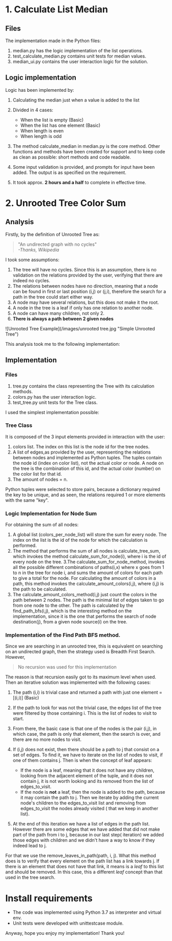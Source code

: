 # 1. Calculate List Median

## Files

The implementation made in the Python files:
1. median.py has the logic implementation of the list operations.
2. test_calculate_median.py contains unit tests for median values.
3. median_ui.py contains the user interaction logic for the solution.

## Logic implementation

Logic has been implemented by:
1. Calculating the median just when a value is added to the list
2. Divided in 4 cases:
   * When the list is empty (Basic)
   * When the list has one element (Basic)
   * When length is even
   * When length is odd
   
3. The method calculate_median in median.py is the core method. Other functions and methods have been created for support and to keep code
as clean as possible: short methods and code readable.

4. Some input validation is provided, and prompts for input  have been added. The output is as specified on the requirement.

5. It took approx. **2 hours and a half** to complete in effective time.

# 2. Unrooted Tree Color Sum


## Analysis

Firstly, by the definition of Unrooted Tree as:

>"An undirected graph with no cycles"<br>
> *-Thanks, Wikipedia*

I took some assumptions:
1. The tree will have no cycles. Since this is an assumption, there is no validation on the relations provided by the user, verifying that there are indeed no cycles.
2. The relations between nodes have no direction, meaning that a node can be found in first or last position (i,j) or (j,i), therefore the search for a path in the tree could start either way.
3. A node may have several relations, but this does not make it the root. 
4. A node in the tree is a leaf if only has one relation to another node.
5. A node can have many children, not only 2.
6. **There is always a path between 2 given nodes**

![Unrooted Tree Example](/images/unrooted tree.jpg "Simple Unrooted Tree")

This analysis took me to the following implementation:

## Implementation
### Files 
1. tree.py contains the class representing the Tree with its calculation methods.
2. colors.py has the user interaction logic.
3. test_tree.py unit tests for the Tree class.

I used the simplest implementation possible:

### Tree Class
It is composed of the 3 input elements provided in interaction with the user:
1. colors list. The index on this list is the node id for the tree nodes.
2. A list of edges,as provided by the user, representing the relations between nodes and implemented as Python tuples. The tuples contain the node id (index on color list), not the actual color or node. A node on the tree is the combination of this id, and the actual color (number) on the color list for that id.
3. The amount of nodes = n.

Python tuples were selected to store pairs, because a dictionary required the key to be unique, and as seen, the relations required 1 or more elements with the same "key".

### Logic Implementation for Node Sum

For obtaining the sum of all nodes:

1. A global list (colors_per_node_list) will store the sum for every node. The index on the list is the id of the node for which the calculation is performed.
2. The method that performs the sum of all nodes is calculate_tree_sum, which invokes the method calculate_sum_for_node(i), where i is the id of every node on the tree.
3.The calculate_sum_for_node_method, invokes all the possible different combinations of paths(i,x) where x goes from 1 to n in the tree for node i, and sums the amount of colors for each path to give a total for the node. For calculating the amount of colors in a path, this method invokes the calculate_amount_colors(i,j), where (i,j) is the path to be calculated.
4. The calculate_amount_colors_method(i,j) just count the colors in the path between 2 nodes. The path is the minimal list of edges taken to go from one node to the other. The path is calculated by the find_path_bfs(i,j), which is the interesting method on the implementation, since it is the one that performs the search of node destination(j), from a given node source(i) on the tree.

### Implementation of  the Find Path BFS method.

Since we are searching in an unrooted tree,  this is equivalent on searching on an undirected graph, then the strategy used is Breadth First Search. However, 

> No recursion was used for this implementation

The reason is that recursion easily got to its maximum level when used. Then an iterative solution was implemented with the following cases:

1. The path (i,i) is trivial case and returned a path with just one element = [(i,i)] (Basic)
2. If the path to look for was not the trivial case, the edges list of the tree were filtered by those containing i. This is the list of 
nodes to visit to start.
3. From there, the basic case is that one of the nodes is the pair (i,j), in which case, the path is only that element, then the search is over, and there are no more nodes to visit.
4. If (i,j) does not exist, then there should be a path to j that consist on a set of edges. To find it, we have to iterate on the list of nodes to visit, if one of them contains j.  Then is when the concept of leaf appears:
    * If the node is a leaf, meaning that it does not have any children, looking from the adjacent element of the tuple, and it does not contain j, it is not worth looking and its removed from the list of edges_to_visit.
    * If the node is **not** a leaf, then the node is added to the path, because it may contain the path to j. Then we iterate by adding the current node's children to the edges_to_visit list and removing from edges_to_visit the nodes already visited ( that we keep in another list).
    
5. At the end of this iteration we have a list of edges in the path list. However there are some edges that we have added that did not make part of the path from i to j, because in our last step( iteration) we added those edges with children and we didn't have a way to know if they indeed lead to j.

For that we use the remove_leaves_in_path(path, i, j). What this method does is to verify that every element on the path list has a link towards j. If there is an element that does not have that link, it means is a *leaf* to this list and should be removed. In this case, this a different *leaf* concept than that used in the tree search.

# Install requirements

* The code was implemented using Python 3.7 as interpreter and virtual env.
* Unit tests were developed with unittestcase module.

Anyway, hope you enjoy my implementation! Thank you!












